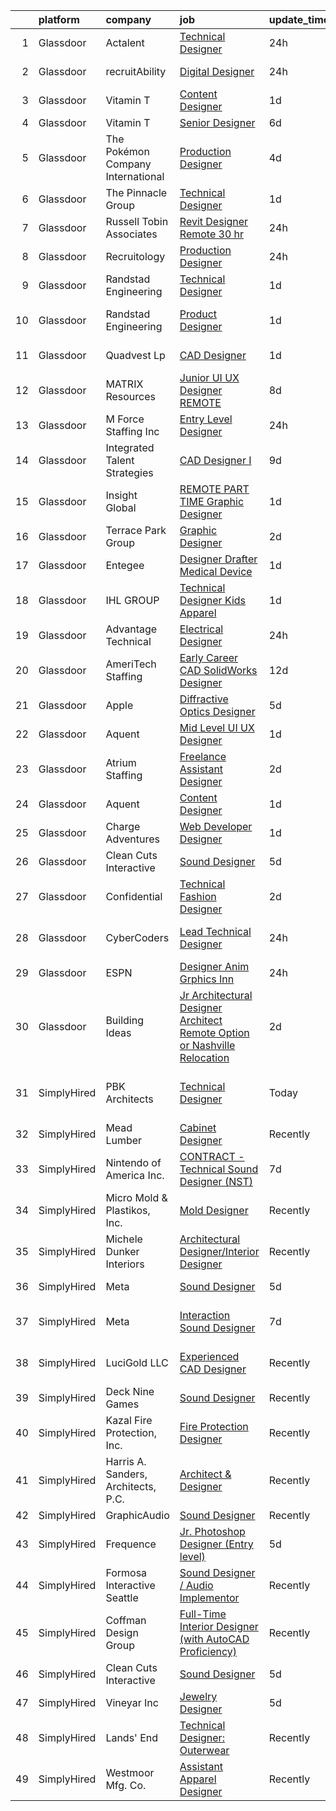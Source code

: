 

|    | platform    | company                             | job                                                                                                                                                                                                                                                                                                                                                                                                                                                                                                                                                                                                                                                                                                                                                                                                                                                                                                                                                                                                                                                                                                                                                                                                                                                                                                                                                                                                   | update_time   | location                     |
|---:|:------------|:------------------------------------|:------------------------------------------------------------------------------------------------------------------------------------------------------------------------------------------------------------------------------------------------------------------------------------------------------------------------------------------------------------------------------------------------------------------------------------------------------------------------------------------------------------------------------------------------------------------------------------------------------------------------------------------------------------------------------------------------------------------------------------------------------------------------------------------------------------------------------------------------------------------------------------------------------------------------------------------------------------------------------------------------------------------------------------------------------------------------------------------------------------------------------------------------------------------------------------------------------------------------------------------------------------------------------------------------------------------------------------------------------------------------------------------------------|:--------------|:-----------------------------|
|  1 | Glassdoor   | Actalent                            | [Technical Designer](https://www.glassdoor.com/partner/jobListing.htm?pos=119&ao=1110586&s=58&guid=00000182afbc5c018b65fecec217406c&src=GD_JOB_AD&t=SR&vt=w&ea=1&cs=1_e0cf556a&cb=1660805733788&jobListingId=1008076596395&cpc=B101C867B3EF2D75&jrtk=3-0-1ganron1ak6fa801-1ganron1sjm5f800-19ef3b7108ed1247--6NYlbfkN0ChYVx_I3yfZ_JDY3EFoivtqvi_stwnZ_kRt8Dowt_l_d1ydueao4NE-oUleRJ4yhg7srftDpIvcKGSIs0kr7auklTXe_9sm9sPxAOCwFWKsbWmpguuqhciYUWC6vWQMkrAB-K0RYiOMKNIe25x-z1CxW92fs88InD7fRdB0GMZBWfAAtyCac-3idDRbMH_l25XBx-D534Xhf2u5KRwKXFXD6QJxmz599VWT8zyOt595EGCcx54CNIHp9EX2ED75PGc4EGsyAkPxUgpAOgAFAW3EmbFTegHZUgEKKSdqRO0jM5BzUN2we4Q_H6voF8O2u94LATRDDhgg7oVfK-GSqf-lbkDABd0RiIfI24PtoM_Net69F0gIsjQdRcZ7P4Os3f0UOUHewc_vOoJBUnVSlvbSM1epjmu_zS9MM-H9euhEJqyE1WzBpoIye19YwO7YAlR_xuvPI6cIl-XqiG-Jeva_vPJ45SBV77Yq_I9uIPXsPZcErp6IbwcbQ_ppYRpFL4bmZdkIPwcs3PwsodKbo9cPQEB0vbVrbXpndOvd2i43945RvpP6V2wGo8tlMB9-OejoXPTf4uTZ2UJX5nykpbezl282alz7S8hH8RuipfAw-hFHhVYBorWlGyCcTtrk0l3M8P4XnxAqIf3ZnKtrmwtSWhPq60-ATHFnpYlQwoSjZQP-s5QRNB6Y94BFi2ra06md5BC0qj1KIxZMa8N2V_vqqQ6TwO0x7Fn4sRDoqrslJHSgabqIT6tm8dRpAGw_ftZufzc9ar7N5HjRObhzjuUE23E-GzcBALe5rs4ILxv_3s9V1MNzvXmGRCv_8SobZp4XfbUcJrM7WjUS-fp44a0hm0OXMe5fb5xDQX9k1M6GsDHR-moTSNwqBqsv7hajrxZFrZpZ5zMxTFS47YH-XDQPjUvKepF7VKCXZViW7M8gHxE2VNplcycuvhT5ubSc7av8QmuXA_1V3yHgn-UTpW6a94sTrtU7LN1dhdgxqw8mQ%3D%3D)                             | 24h           | Chicago, IL                  |
|  2 | Glassdoor   | recruitAbility                      | [Digital Designer](https://www.glassdoor.com/partner/jobListing.htm?pos=113&ao=1110586&s=58&guid=00000182afbc5c018b65fecec217406c&src=GD_JOB_AD&t=SR&vt=w&ea=1&cs=1_07e5224c&cb=1660805733787&jobListingId=1008076562192&cpc=65CC663E25211861&jrtk=3-0-1ganron1ak6fa801-1ganron1sjm5f800-84f7aba4a536d701--6NYlbfkN0CGG9KWCDlpnNsyBDyIiP_Q0811kl3MMa1wmNp0I1WtkTaTZU1gJWaiKEGe9oYuZ3B6YAoH_Bgr2TD3KjgDmiHUOhKiKP4NWpcFQBTraWpSjZqfkSRyLtUPyu-Aqai5mIQd7y0kWZVt_6ww7vSofiA2oQj8SlSMptj0ggTaq51RLEh50rfiPSDOFe5oJ5_cUNwr7GIGDCTvhhkkTb04vTYZjfgjMRBXv8uECfscr9zf1aYiJMhhDOP9qLU-fYkyGnKcxjByUuHki7B020FWHLKJXX-ENwNEM-lcW20NY4jz6Qkg2WLKY84aM2wgr0rnPKTmQP09I1Mgo6JIcy4G_v_FyBiH6wJpOo_m-bk_bU6hz0v9fyqlkuGsDUyI0lceUyX7IAgcM98Bu1wfDwPcoSZZeo1VOxa8a2uM4M6kIhhoLqJ3Rv0vM9Rfj4ImhwQ1oov5cFjJyH5k5N5bB72SXZpJuXskiYzcN8a98hUEyLBNW8jp3oStevOArAD0F_BzrTHMg12QYtEj5s_5_fMph5Cv)                                                                                                                                                                                                                                                                                                                                                                                                                                                                                                                           | 24h           | Leander, TX                  |
|  3 | Glassdoor   | Vitamin T                           | [Content Designer](https://www.glassdoor.com/partner/jobListing.htm?pos=124&ao=1110586&s=58&guid=00000182afbc5c018b65fecec217406c&src=GD_JOB_AD&t=SR&vt=w&cs=1_4512aa81&cb=1660805733788&jobListingId=1008073868728&cpc=FB7E4A1762AE5BEC&jrtk=3-0-1ganron1ak6fa801-1ganron1sjm5f800-48e8b0b1bfc69a88--6NYlbfkN0DMrcEu7yrtATojKJA7cEzGQ3FdRGWLh0CZQInL4ECGI6k5tN82kdM0cJmh4vC7GgipJSCs2_6yOY5FBw4jyQ46cObrN_oyGhei67xbxhftE_8O8ViFA7SawsGeNhDrkl3NVQ6ZMFbRzvCMzuaLSNrUcPML9rhyfCqLStvrVRrx7N-LxKthuWrzYm9nOnX-cIwH8OxdnTXnNdf6HksFOwOfwYagaFYQCKF7KIEwl1-EMRg2by8NtIjSqm_MefI-U0XwiAd927KobtOmSFxSKjrYFvEzT6mhheQBLD6mdSa8ZXeW2AghbmtjsrdGgKH9qqP61BSOhHB3jGJZjQa8c6yzlvVRFhTTRhXG8oEXs_RSGt9bg6CgpqqAz0tZu4BH1UbHdIX6VEpy0tAwE_P4iuJr3sWgzkj46d-ZAQyb01ea9Ri2GCpz2zXpd02vs-phhnN_Is67a-xGmCi-b9LtcLEFbHKy7n0Nv8_EbRdNF32brQ%3D%3D)                                                                                                                                                                                                                                                                                                                                                                                                                                                                                                                                                                    | 1d            | New York, NY                 |
|  4 | Glassdoor   | Vitamin T                           | [Senior Designer](https://www.glassdoor.com/partner/jobListing.htm?pos=123&ao=1110586&s=58&guid=00000182afbc5c018b65fecec217406c&src=GD_JOB_AD&t=SR&vt=w&cs=1_448e95f4&cb=1660805733788&jobListingId=1008067123718&cpc=334ABAF5D42DC775&jrtk=3-0-1ganron1ak6fa801-1ganron1sjm5f800-9d7b375c33bd444f--6NYlbfkN0DMrcEu7yrtATojKJA7cEzGQ3FdRGWLh0CZQInL4ECGI6k5tN82kdM0OKoro5eXmjqyzEVUZnlHG__nFtz3YiPLrnyZxkrIlPFqLypC8XR8X0_Kt5dKOsXsP2Kd1PkX7CQArVbTLk9OtA4SgpJ_LxwWsVT00Ww5oana9jQhIKrwNNx7pVkvsmP0HYBIjpVXFCOrTXRfLjSC77MA88HhpWSQBC9QRfrzJx8KCLdfX1_1EvenumwuebLk-57oCvf2EJ1-UNWR9oRGzWYKTkMxmX1ErIxMuACnjW4sKtUjp50nerrc-UhSFUT9SfCRaIPL4hybB5yWpSvTEa8fI0qmtvgHEl3YuFWgrSmOKm-pCLbTldYfVe6qvz_L3VjEEdTbvAiOjU8t4FmwZOoBKYsGEUe5mtXDiidx2VV7Vq-tfkADtgPu7L79GdmBe3GD-P9GLJE6YzW1TZa0QFr27sU8YO0xHhtz-E0ccZY%3D)                                                                                                                                                                                                                                                                                                                                                                                                                                                                                                                                                                                   | 6d            | Remote                       |
|  5 | Glassdoor   | The Pokémon Company International   | [Production Designer](https://www.glassdoor.com/partner/jobListing.htm?pos=110&ao=1110586&s=58&guid=00000182afbc5c018b65fecec217406c&src=GD_JOB_AD&t=SR&vt=w&cs=1_465596ab&cb=1660805733786&jobListingId=1008069960134&cpc=217C45A42544DB93&jrtk=3-0-1ganron1ak6fa801-1ganron1sjm5f800-e5e687c9b2ad3558--6NYlbfkN0CsgUO0V2fSZxJANSxJiftVXeq1wpG4BxYFHzXoW0hPJnnKXvOitF3aOGGKDfgwzkQXfuzfYXf1HzZcb7z9mKbsvYnEbfDZHwgGJcc1YbVrdzQGFgE31k_A2_4dDi0_w_MrMdUcTCi9PGa69Oj9Ff3faJDdlEsYznhuSZVbQdzdCwa8IrqKuyRFWVjXh0dd32aAjbjbBiT8b7g2mUkho1eRfpVogKqSTHQ95eCGsb7gL7Dv8mLK8HJoNCVM_HorLfc3qJjEi8lki59OwiADqiJyBmq7NqlNrJwQK9ufMTlcmgQn3PnGmuVqoYLVfOlnjGREQ6jYoVaScYXbZ2cAiHluSPBaf60zUS1k6MBWI2tzm5pjcUo0MaHjggBhtHB4Nn_vz3nbHNiBNRqSM-jf8gItfeOcs8GQC2_LSKhvNGLXn3YDvu6vyVF1pAPGtO1xF7RjAO7xCMQiFpdZLLUi9dDdXh9WDGnPiampEeWUs6_IJgdgWhJHcaimW6fVtOeUA2ZtdWV5XqwF3c4ruPo6kh9RLz_lGqbI29Xu0tdWQID608Ym_TRApnf6S4ZWIdiD4dpft6OkQ7Vq05fQAlCiAmjdImBu3jcY58sLUPhACuukF8ZEkBDHu5nkktUJZ-wflFu3zp-7cEQ6AKMHEOvmwy0zU-EufhKciBB8k2kNnIaOKWEG7R3lui0nWglh7QIfrsiIpg8KJdZTWxkpARqzugZrVdyb0pVj1cqw_aj1LUWvsrWKC1TZdoXLnlUxzuK_VtqEv2ydkd8yVBHwDaBF1dWzFhbKJXCC-QggGFOCy7LiGeCDOiKxY51IAfXQbYwLklLs58cbO13WBpqH5hfV-V_BCbLyIPtd6qk74VlXok-vsGfAEBSvVRhNr53PYfEIH8CKnwAfuS8WbyYAQ4X1YxYYr3vvwk-L-jgt142oQrfgUw%3D%3D)                                                                                                 | 4d            | Seattle, WA                  |
|  6 | Glassdoor   | The Pinnacle Group                  | [Technical Designer](https://www.glassdoor.com/partner/jobListing.htm?pos=108&ao=1110586&s=58&guid=00000182afbc5c018b65fecec217406c&src=GD_JOB_AD&t=SR&vt=w&ea=1&cs=1_b9f52c4b&cb=1660805733786&jobListingId=1008073741702&cpc=1D891ED3EFC3904E&jrtk=3-0-1ganron1ak6fa801-1ganron1sjm5f800-0d06db3e30da4f4a--6NYlbfkN0CmRKGc1eTpCWOoaL9niDHVuXYCWwDuItVoRwcCyuI95h8PDWltnHOVEE1WaFO4zhYv2CIrIh7-Q7OGP_8myUz8OWWb6vg6EcelsZOWGmNmYFsf57uFxkjh1JI05vpPa9CAM1G29120sR6twvEL62zeI-x5cjTX5vrsqFux7ewY5bw_o52IFkqIRJgObeHY_rKQVPMgbkgwn-Zl8_T9s_qV2z5yUphUKOAhhpi90pVej8yPkj8yEtKnnDMxgkY0f8W-1rFcRjOT1vuv2rLOcKFZunZYbsYrPPTpWjAYypYGXu8Jul4eOmenKHetegGvrpZZXzLPu0aquSP2mBk5xs9Lb5XcOvDB9Q3pdsKOQmRtFwHEE8rTFwIaxo5jBnqWSKgag78_kuZNAEC6ovDMH9kcHAgOFX5L8ANf4TjXQw433reABMhf6Z8obfbswAvvN7fUBrn09rQInBqfIrkKpfvh6hGD6HUG8KfcMdeAMmRacvydNAjgsLFjv_6XQQa28uVBrSnkgPjXXQ%3D%3D)                                                                                                                                                                                                                                                                                                                                                                                                                                                                                                                             | 1d            | Beaver Dam, WI               |
|  7 | Glassdoor   | Russell Tobin   Associates          | [Revit Designer  Remote  30  hr](https://www.glassdoor.com/partner/jobListing.htm?pos=117&ao=1110586&s=58&guid=00000182afbc5c018b65fecec217406c&src=GD_JOB_AD&t=SR&vt=w&ea=1&cs=1_2694fc86&cb=1660805733787&jobListingId=1008076300445&cpc=7F6F94E2229B3AB5&jrtk=3-0-1ganron1ak6fa801-1ganron1sjm5f800-b9de28bdc94de886--6NYlbfkN0D0oHalkslmxkV5PzCO_JK5R5_13HKlF4r1KLnzIOTGO6Gi7BN3LjFbbHBi3Xkt8jY7Pka9v2MV9rY3cZ3TEnTDEjNijaUmzWz5L9GIPhvx9E3MgFJutu-egmolCc6f_PIFMylKRj2m7d_d62iiH3FLuMCqJZGPWVOEAueVHz8o095x3HhaRBBADtdWMjDSZzgyJjtQ2t1nJSh8xRs48BAMRWLnxezVLxtarUTk9MA7iqonOGTLg7b9MqbtXdqq5hrUwVO00D_kZXRwJdCBVzCDCELK4JRH7Uacf9l0XYAabIchecU9phys6koI2k2J8pXjlxL8QlhvE7s4PKCdf3k5zLlzBvnlyc88nmrjjbz6wiTtaVavwiZrn0DQHcALCL7LyY_sTU6Zj67WG__rlskfz5Q9-VUqD0Nx5iVK-EsgM-1svh8bacpSJSDrqfF6ncUUXenYIM93WLRXsWHiKpCLnnlz0zQxahtwaRMmIhAF9trRzttWgGdVZdn4k-RAvlBcSit3VjgnU3hybZRauVJQ2Tw3x_rueUA_omXBvWQshGu4BmMdxSYi)                                                                                                                                                                                                                                                                                                                                                                                                                                                                             | 24h           | Remote                       |
|  8 | Glassdoor   | Recruitology                        | [Production Designer](https://www.glassdoor.com/partner/jobListing.htm?pos=130&ao=1110586&s=58&guid=00000182afbc5c018b65fecec217406c&src=GD_JOB_AD&t=SR&vt=w&cs=1_b2ce01a8&cb=1660805733788&jobListingId=1008077065014&cpc=155EB9D5185558AF&jrtk=3-0-1ganron1ak6fa801-1ganron1sjm5f800-0c6abc420bd42c12--6NYlbfkN0CoZx6RZ76Kz2BC5LaLJVXH_1oYGbR7vq7wgU_JS4Ka_yE7NXZX-VTjXqlM7f-iv2uJImHgqdMFh7AkovsfSFsodnGlqXmKSGGY-rCaFbhohREQhEKFmChUowkrqdbKHavqwMkAYtYCI17sgmAbdtkJBkj5L21JfFaO9A5j3NsE-GDPPntPiz3Ke8vHpoHMtGEDCGn39uQoPEZ_j8Neog5kubjS0qWTLX008hwT2y0dHZdJSsx5tUdo7HGHt9V6tActwu9v6njFjPSLRBwSdCK9MceH3v_OWbYL9GhQMbTvjblUhWTdQwFcwaSrWGQwNmEwF3GAlRWIREn73LBHDcthxjFm4GNPJnIRZtjkf2lXzDxtv_dyOTcSlnW528SmC5kA7vxtZ4BVd5ksMLLEsYWwy_GlYTrJWTCIvw4tHG-W4UzjMSgVf1wPSTo5Piug07x6JgteZn6XKNQvHP0dVrev4Bhwtjg1C4L_JcBaqTr7F5XpZM_ubkzHl8Vfzu-Gh3ePKRZA5V0PVJFmMeSAQwfiU3GCNF3dXF58aDgtquMr78DHPCGIXuTc946-i2ff_9PPH3bcy03Xt1YZsZHGpG7_up-Me4Ngbou1mmD6qCXkc9SY3Fe2KqRPaNpnFASHj6V1kYGW3UUzE8c5k0RkZTEIGutdcBisL9c%3D)                                                                                                                                                                                                                                                                                                                                                                               | 24h           | San Jose, CA                 |
|  9 | Glassdoor   | Randstad Engineering                | [Technical Designer](https://www.glassdoor.com/partner/jobListing.htm?pos=120&ao=1110586&s=58&guid=00000182afbc5c018b65fecec217406c&src=GD_JOB_AD&t=SR&vt=w&ea=1&cs=1_1ccf8412&cb=1660805733788&jobListingId=1008073874413&cpc=A65DF3A704A48F9B&jrtk=3-0-1ganron1ak6fa801-1ganron1sjm5f800-16264e636995826f--6NYlbfkN0BDx217eft1lC7uqItkaModCFPNh_e0lnHdKkvEJecXwu4gIqA7CFTnvSYR8MShG5aaGI42v0IZnPWRwa99ZB2ZBB1AUWOcW7vsTNSKLRVR6og9STHoJBo2mWfUyUVxaLaWZhNal73W5sht2BNu68Amvm6adI15D6D_DUMJgDWswNbLozdjz2b0EtT6Vx95Phteh2TOHIEfVkNPNl9b8l0TedVMnGeZog7U9AXnHR1U9hxtW2v_BcF2sNFU9iekVifFZLyxGpDK-nbhEcmD_2zZR4uM7Hky2Fj53kzNv-sOUKUrwF8v8kKzPKGW3_s3dPDfEs4hsSodt-QE2FLVD8mqBECl_jN9rt5vuSagZj_Zms2KbCGp3en0ZXgVyDn_F-Vhd4BiUajChxKDG-ZAbSkndPBLdMR2a-wdFGW1E7sk06ccPy24Lm_TDuaKxnUHDr1-K3pL0yAFRJkLLHcbJv5sDzbYRsHnzDrFo9tWM6rC0IuCrHULnTVYw82xMoEZNS_xE_MdGDpcrpowTwxzRmFAGR1KWgs0Dyaxn0i4EASmUKOWl9rkNrwnwsuLlXeA7O6yi6xrkSF8Sxx7lzIFFJBccMQt8Awgv-yomjl-18MNGrD2k7-DuHnh5Bpgc8SXTNQ%3D)                                                                                                                                                                                                                                                                                                                                                                                                           | 1d            | Everett, WA                  |
| 10 | Glassdoor   | Randstad Engineering                | [Product Designer](https://www.glassdoor.com/partner/jobListing.htm?pos=115&ao=1110586&s=58&guid=00000182afbc5c018b65fecec217406c&src=GD_JOB_AD&t=SR&vt=w&ea=1&cs=1_677f2430&cb=1660805733787&jobListingId=1008074289319&cpc=59DEFF8D475298C3&jrtk=3-0-1ganron1ak6fa801-1ganron1sjm5f800-22be5a51121f6900--6NYlbfkN0BDx217eft1lC7uqItkaModCFPNh_e0lnHdKkvEJecXwu4gIqA7CFTnXnpT3oVx671GaiVikRn5WnQOXdw5MD-9hnwO5hY26Of0CRaB2er_367rQIuDJDjRXDNmgYQ0MjAzws0LuPlqa7SjT0oGEGC8MlsjUogaYr-uf9rMpjB-M1MFDXWZyn31n0fwN4eKIkhK7A8c4cDcCDCi3VItu_4WJaDY-pnnxmYVDFFQNtkRl8_TdlJa7_yclB0wXVdM4VDK0MPaAMXSyNvpm6-wLWRHrBLtPm_BBYdhoIdmc8gA7Yf0XaOUM7Y8TesqWV2-RjsK8qkLRDKJXqHboFPNl42wgiIEpBgG-ocWzj2RsiorcIedNUvOFlG-_8h6JaiO3-1ZP4cWTGWYG0hvVKYsjttgnD4w8KofwwoGuWuxRA9rXUJj2ind0JemQgtgoRqscnloc_Gzp_vGoSjauXjb-qb414H_bwht-Z5CU74QudC1ShfEqaeGtRsrCvodN5c8chGzysoeB4eH6PeazSX3WLPSloWID_C_UcdBHV9N_Q1IJYGJ3HXbYkxr955HkPJqjukNMhFcB3TbWN9HJqycw2H8ZBlssJX7SpYFeNsZ2L9eJ0916YRX3gQz_vlgPukOTBx6mMp0kBSI-Q%3D%3D)                                                                                                                                                                                                                                                                                                                                                                                               | 1d            | West Henrietta, NY           |
| 11 | Glassdoor   | Quadvest Lp                         | [CAD Designer](https://www.glassdoor.com/partner/jobListing.htm?pos=109&ao=1110586&s=58&guid=00000182afbc5c018b65fecec217406c&src=GD_JOB_AD&t=SR&vt=w&ea=1&cs=1_ae020c3c&cb=1660805733786&jobListingId=1008073887305&cpc=FA84DF7EA1EC2398&jrtk=3-0-1ganron1ak6fa801-1ganron1sjm5f800-8f2ab661198d3f0a--6NYlbfkN0ALgiPoNrxd7uQR5Vs7xT0RpoEmX1ZMxOm59L23f3IckhVPxCDb04Ar0ZVdC3rqWfxWpC0Py2u17cGbvdoTNcI4bG_E_PqE46YBg-myDrZNJTM5kYSJxkuT47pNefFRB5VByHhYiC9n9kYzseIF1EYaZyNABJ26oaCwngzFQe4kFoNiGZ986yf-8Rzgw4XcsoGnCe7g2rQle86Vc3TzUiMx0wACcMV_U1bXe6Eb21vOfi2O89jlaZhy6HlaJd8Ckk1OOiWzOUkDl5VvdHuGGeSpF56X8NyZqY-0XDcKGm3H66K830GlOQSqiB9_lKvSpzRKMgCLjMgTjDFxZK0_flLIiKsAnOAF8UCYOIhZlYYR8A9I7Vfo1M1O4QAB7sOnePiZMfJzyYkuS-ZlWPTFYSX62C4AoMm9wLqHbpFsJCUkJlyT3Kkg_5k2jrsZO2O_uj_JTmZZSZmyvGwlUTPcYu-sFKFAC6tfjnO61QrQ-rH0ahDcTAdiAyl4E3JxQyeCVa2tgsYmKyAgUPXKa_Aw4A4jxfNGpsju-6KwDCeQWP9wNZcFnic8ElRFziB_DFBDcIG61R_iRWIgIqTD1_oUZPTRjIpUIJonDyJccsIEVwcAZWQY9_3f1XjlORoZKpVDCv3vignIl8ir1-cfiVFbBR2t)                                                                                                                                                                                                                                                                                                                                                                                               | 1d            | Magnolia, TX                 |
| 12 | Glassdoor   | MATRIX Resources                    | [Junior UI   UX Designer   REMOTE](https://www.glassdoor.com/partner/jobListing.htm?pos=116&ao=1110586&s=58&guid=00000182afbc5c018b65fecec217406c&src=GD_JOB_AD&t=SR&vt=w&ea=1&cs=1_03a21fbd&cb=1660805733787&jobListingId=1008063613141&cpc=F4EED0218A761C36&jrtk=3-0-1ganron1ak6fa801-1ganron1sjm5f800-93ed54646864d401--6NYlbfkN0De5ppvndiyxA0pMSLQzOe_j9Mra0KF_8EhxTxOKXtZIfhM20E97mGJ28x3XA14Fw347YOZu9H1TW3cLCgiKdU9XDBC-yui81Ij8BUAH8nl8ee4EJiqTqxlFfbk3D2KluRYfYu0o-hUQvrSDoDGqUIsSNBqgrVpxZuBg9O-U62m1upbkFW5GvtmElS5aoP3AQD3ZsXcCUvjpMTKN7xp1CX4M6CzHrheOg7auhwbfE4_QJ0htkCtZS0PcoemzDwhCGymafbUT4rS5-Ok5eyCX3gIkNSry4CdUdO7uhva_KBcBJ1-MEHBmGV3-JBflMeRFi0k7gco9ze4DmoYylm7DvEY5D9ieq04ZMy-zYBn6T8msYLXpVwBHQSxJJJ7SxYEkQ-SIkmpTkn25yRn52kBmzIt2xV8u4GF0js9In3jaEUljICgTXetlDqEM5vDZlJeu3GYCfb57gwF48R5pK95VEP0T1emBCH_hKHHTprDB3fCfbiwpeuhar82iGnwsQMp_yzJwTPXsTjy7ZkA5Z1y6NVk5GwRNkQJX-HFYmFZE6pbmw%3D%3D)                                                                                                                                                                                                                                                                                                                                                                                                                                                                               | 8d            | Naperville, IL               |
| 13 | Glassdoor   | M Force Staffing Inc                | [Entry Level Designer](https://www.glassdoor.com/partner/jobListing.htm?pos=102&ao=1110586&s=58&guid=00000182afbc5c018b65fecec217406c&src=GD_JOB_AD&t=SR&vt=w&ea=1&cs=1_e91d1cd8&cb=1660805733785&jobListingId=1008076157037&cpc=D975E6D323D47586&jrtk=3-0-1ganron1ak6fa801-1ganron1sjm5f800-dc3e0fb6d9f2f109--6NYlbfkN0C7SF1dB_nyhMUSZa67s8VmFDyDvsi7gJ5yFxB7eILUaQLVx4GfYVnDj14emxuEACQrcc9jf1Iyt_EGwfaIAl-XExyNw_I0cazPUB9sPOvODYaFmRX2QWehNVWJGS_1FXIFHyASQP5WdClr4oVW_ukz6swA4KZ8QYdWSKieeXjNyxZsDltP7b9p7UXFaYzbFg62ZrDMvHhd8OvwnMqANuN-E_qbYffD1ysH7PzdCY2eSbk3aYCA9ZeaB8rWszTo-CeC6PcV3DPRScVAAxiLo1sNvbgAD0AOvDG6RafvGGHN_Rv2GTDKdrh4PVyEi0plJZ8PI_9AU1fPFxUn5sehw9Yh1MML8F89YdNA4aQwNq9OD4W4fHv7iFjml0tN2xjS5tTZHSWLMHMKUrtVcDRaNdOOM-adHrRPMJtGT1N-Gzh5rc3cHnj6iPytEggGVQRs5MUKRE1_RKEckFrQcvPezYWM377tIX5h0WdCPFEwxKG6XEkXPOi74rWUhAPDgtK27Ss0KMxx_uQOLA%3D%3D)                                                                                                                                                                                                                                                                                                                                                                                                                                                                                                                           | 24h           | Farmville, VA                |
| 14 | Glassdoor   | Integrated Talent Strategies        | [CAD Designer I](https://www.glassdoor.com/partner/jobListing.htm?pos=128&ao=1110586&s=58&guid=00000182afbc5c018b65fecec217406c&src=GD_JOB_AD&t=SR&vt=w&ea=1&cs=1_52429e43&cb=1660805733788&jobListingId=1008060777395&cpc=8795CF9063CD573D&jrtk=3-0-1ganron1ak6fa801-1ganron1sjm5f800-2d093fdd907d00a8--6NYlbfkN0CeP43CJx2pVHeosa_JUoFsjzV_rDFq1Ba5HY9uV5BkoXR2DFubHe8Rz4o9at6M8pqtumDdjIDVAIODqqbp_BPKahr2PlwAnZ8wGLPYywSnTem0QfXSVrSsNmNeoVsGE4dR8TZ8o1ezrd67GHy5tuVtqKVUyVVvbDQ74TRxbfOCKJ7vLLTXnaAZm_J1EApDhWT8eo1Bg-XU0oUeoQ6IIgO7FrQv5WGo18YuAWDk72m049j0QSsyZwinmyqHA5bxi7PlNsfkfxHO81W0Y167k7ZtDKfoxQqwi_GJKqmFcwwGYSZW5p-TYpowRQ7vurh-YVmFvcHQVH8Nk_FR-oV9BaXWiGbBgWbXDwXQCxh-jbESNrPUk4VZBGV5DYX0eSURwv202Crc3TydpLbfSZQyYvM-ff4Hu0f3U3Q-_NqTuZsCtAp5Ml0c2frt6IFNSYLVTT4OEUV2d1kqda8VfeCAP1n7S4lI7HilklzGfK5ecKiu6UpUGUQoTSkMhiout6sAvgg%3D)                                                                                                                                                                                                                                                                                                                                                                                                                                                                                                                                               | 9d            | Corpus Christi, TX           |
| 15 | Glassdoor   | Insight Global                      | [REMOTE PART TIME Graphic Designer](https://www.glassdoor.com/partner/jobListing.htm?pos=127&ao=1110586&s=58&guid=00000182afbc5c018b65fecec217406c&src=GD_JOB_AD&t=SR&vt=w&cs=1_3a3570b6&cb=1660805733788&jobListingId=1008074235791&cpc=654405A9B1E0A9F5&jrtk=3-0-1ganron1ak6fa801-1ganron1sjm5f800-d140e4c564f08149--6NYlbfkN0BKkHZu3wF05EeDimN_p6sYpKCMArvwa95YdH7UpkaBCqc7l59Erwqcyfr5yR1DunjecUvUKLNKr5PMcuslooUprGq_U0y3azTUgQs1D4Hp1ouuiULg1D85GIqM_LjcifYCV4iqj0fE9spbkuUp-296ULL5yf8m5bJdtIjpNbpyosGuTmbcGdlMKwuIUWXi2YBPhtCeP16WceEHu4LbxSAW2wScAU28u2WuivKF5rBkEZikUk2YW0UbInzEs_bpUsQluN9AaSDwRgu01WBaVp95SgoPKY9oMuMDpap51kC1IdcC-kyT6Gw-qZjKjSD439JFEvNWoh0Gw1Ivck4Bm_fEHGPqm7dGzxpsoSNQ4Q_82R-YnB3-jki_6tdD0eaVjewDTtiv9liJaP2D-3VAlwjVy1d_1uWBJfg1Fo6usjfBxc7_7TBs5LxWCdK5SM6ZCIYHaaMEraN-zJLf1vp82bbpUMUwdnNOixoR6wyHlGplLQ%3D%3D)                                                                                                                                                                                                                                                                                                                                                                                                                                                                                                                                                   | 1d            | Evanston, IL                 |
| 16 | Glassdoor   | Terrace Park Group                  | [Graphic Designer](https://www.glassdoor.com/partner/jobListing.htm?pos=104&ao=1110586&s=58&guid=00000182afbc5c018b65fecec217406c&src=GD_JOB_AD&t=SR&vt=w&ea=1&cs=1_b8a906f5&cb=1660805733785&jobListingId=1008071771163&cpc=4B86475FAF393599&jrtk=3-0-1ganron1ak6fa801-1ganron1sjm5f800-1d00a75cd6ac082a--6NYlbfkN0Bo_CM2a8GgFIiw_-9fb5ug3xmG_MFCzpxBl7ntROtVZTUTxHtYlRzz3lw_bP8ctj5GdDi05X6UjoVBm9mDJGIGWdcVjIqK8pDDmJmd-nspBUEUl_wy8LI9qwPmmidA7fEAc2HS7zcIM2VU1Lo_Z70hDIeXVdpCHNHoxpNIJTTu-2WsIY3EVyCX3PRbQ8PWsN_ITObDirMixqah4CkGQ62ZgFNQmuD1JWdH7t-dSNlnbkTOdY6gM9Q1D71GCIaTPrws6h2hNizwSc6VSp7H0ir9LY4v9UmstIv1WA11zU0if4MWVAfrK2SelIBH7MLoLEMHnlPfc2Ii3kutym5xVUpj2slcICpOQGJ7NYDZJEAmzaHGDH0PRyqYTzhCGNNLeIC4_hshLXijSphun0qq9e5GizqCjUC-Y7crBrVIAg0LDB585s5Bww4blry8x_pz-VjltFPlFAt4fE14tcu1afZOP7tJSBwePVHpIjFiT83MMEUXNfcWCVlw)                                                                                                                                                                                                                                                                                                                                                                                                                                                                                                                                                           | 2d            | Remote                       |
| 17 | Glassdoor   | Entegee                             | [Designer  Drafter  Medical Device](https://www.glassdoor.com/partner/jobListing.htm?pos=121&ao=1110586&s=58&guid=00000182afbc5c018b65fecec217406c&src=GD_JOB_AD&t=SR&vt=w&ea=1&cs=1_bd0c2dfb&cb=1660805733788&jobListingId=1008073800219&cpc=AC285F3A3ECA6BB0&jrtk=3-0-1ganron1ak6fa801-1ganron1sjm5f800-c107f55e9e52abb7--6NYlbfkN0D6OzZjpD_hbicRkMZwNNvvxSeL23iIfvaC4EytleQ8zDIpz0YQ5KbISa7_Zvw6kCywC4cF6SMoFE39siNWvQXNVyIUPO--03R2zqFfZC1ok2lc08hlgQOW5hPt6D3RqC6LSydqWXiQysV7ch3OxNY_N1ohJIzlynTF0-O0np3ogrumc4zUYVdXXbGtgLnRZGuV7ICL3zCa-eXvrHwfnyBw54cwTSvyTb6TZcQOeX2dtjBHEEuFOHgnfBJftr1l0IC7FOPP9LYoeTiXe_YU3qJ6tjiN_QN7BLfZtUDFp_RbmtG1NMtY7T1WjvBZAO_5ntNgnRyyBA4zXSiBC9x4HquGHRysWWh85mm5t-XhFXpeAcbtnOxTK8gZw4DKRJUxFfZj8VXP4fmhlOZ-fiiBy-HE5B_3Yvl5H4o7R10R0OPkhGbBviQ1OBX1GUa6j5X21ZhdmIDCzy8Lm-2s6d8JaRlFScPiDU95dhXM6bEXrZoZRvl5Wxo3-XFsTXnqVioMhWIEza6MVeZSSg%3D%3D)                                                                                                                                                                                                                                                                                                                                                                                                                                                                                                              | 1d            | Remote                       |
| 18 | Glassdoor   | IHL GROUP                           | [Technical Designer Kids Apparel](https://www.glassdoor.com/partner/jobListing.htm?pos=103&ao=1110586&s=58&guid=00000182afbc5c018b65fecec217406c&src=GD_JOB_AD&t=SR&vt=w&ea=1&cs=1_18b859ee&cb=1660805733785&jobListingId=1008073551798&cpc=01C0F35AFA5AA31B&jrtk=3-0-1ganron1ak6fa801-1ganron1sjm5f800-35ca708bec652e01--6NYlbfkN0BTy4Vq3kUv-8E8fBOrhZt-7WJQYqv7u2ur6JnxlE7nq0Vi-lP5L835nEhUPDuQN9Ii6fJC0HyBSgexD3C4k5VC83Vuw3E1XNFtYQtZz47yK2soeqwb0ZSclzG8hx8KfubYCdlzeUdJYe2abnxxwdrUthCH2fCe2dUPWrVqSb2bFtb0WhgEiKdUPxPx6gPnZIWor0X2DXSmTUTYP4QNuCq7BanenxfqVi6E28qEBRpQHKnLQKiIp6sPdgqdWsFW7EIaFIxAYhMsB-yOW5y_RKNu1aSA2XxTcrk82DyE0STMqgiZq51e4oQfZwDE04N41krgVVxNohVfLjLPHibFP4W1dgh_aypkt34DIKNyEDK39UtgB7xxIDWyWLOtfl8ts7D3RIykIZJEJIl3KMUKikBfUDckVt_bJ_HaMGo_9ppJREQS_EmSkuSxqWbK3eJfhsEwGeHYUJF8qOjiv-tod2SQ-27JqeSIt0qRkt8b7r0yJ9VZfHjZKNVN3YXpEyWBmNZvfsrwmhKhaQ%3D%3D)                                                                                                                                                                                                                                                                                                                                                                                                                                                                                                                | 1d            | New York, NY                 |
| 19 | Glassdoor   | Advantage Technical                 | [Electrical Designer](https://www.glassdoor.com/partner/jobListing.htm?pos=114&ao=1110586&s=58&guid=00000182afbc5c018b65fecec217406c&src=GD_JOB_AD&t=SR&vt=w&ea=1&cs=1_db7644ff&cb=1660805733787&jobListingId=1008077740631&cpc=A0032DE20586B9BD&jrtk=3-0-1ganron1ak6fa801-1ganron1sjm5f800-13e74394665052ff--6NYlbfkN0CQRQ3eiV4YWjrRS1ho7HVQ9JO8v6Fb3eU0yDOJbdOiEguntuRlpE4-_N6DYLNj-GozDsgzV1sHl78SvM9woWWP8_K1qO2euT4rMovRQgVCGA8Ev46M-JIkyJQ20LHJrz1lfg6GlDEfbJaW64Y6ToVnTswjymDcsgBf53R7ayUVyS3BdrJmzY1x8mZSnKJwqLIua3xGwQ4DjKLT2T008u-c0Dtn5VxDN5Tl3lIz0sVSr1x7hzn7XZFilQ7qcvYTreJN_U4xbnt9tQ20USOj81RjykRB7oe0k-4zuj-HSOG1KDuQfqbChXMjJiKXoCxMhLXOSVfi1TyxlFhrjKqakU387jOoVTymOnU99DoesGqf_OuTQ5uztlK5O8dr1FB7mP0AiXF780GwLZougOLoUA_gy_jU8FD7papOEWY_O5E9Ike7ZCcjfDtY_kYE4udKg1Rx3Nk1NriD0C8EdVhFkEjcWTewekJh-e8ppExI0zsXw7fnUKtcJM0yCDvptwKYi7i1mtu0NvP3fQHNex0AeAWAAaPWUwez7P5wB4KEZr5SgYODMjdpvcWav9DrUfXGtTGeHeUl6PRUkw%3D%3D)                                                                                                                                                                                                                                                                                                                                                                                                                                                            | 24h           | Houston, TX                  |
| 20 | Glassdoor   | AmeriTech Staffing                  | [Early Career CAD SolidWorks Designer](https://www.glassdoor.com/partner/jobListing.htm?pos=129&ao=1110586&s=58&guid=00000182afbc5c018b65fecec217406c&src=GD_JOB_AD&t=SR&vt=w&ea=1&cs=1_70599dd7&cb=1660805733788&jobListingId=1008055516376&cpc=AC285F3A3ECA6BB0&jrtk=3-0-1ganron1ak6fa801-1ganron1sjm5f800-75b3147f73c456d5--6NYlbfkN0DXbyx5Z8eQLwn3hm5juI2sbhdv-Qa2hFNW0X4QBxjulxghvGUkOfDoEq4T0Feg_ga-MmuWLUAni8tUe5bvOAfu5I0NWLHAkL-XB8ED-l6PuXewuHGJzazlS4I57Fqhn2H-dFFYFppAnvvDH4kHoQBrtvFi4LeYbfc9evErPf8KYCYwPdwN4MDyDjnhXGVGVz2Rl_Re4h1am5cuOlA_73L1gWg93erMoW7xD065rYUxFW_ujpjd9pwEPoTkYNR8sMXmixSssQorxI9hybVwvqY8OjQKTjVqEdODCaTNPYNzdXp5RCi8mVjqzhH77FRBt_fiJZ8VhKGw8NtY5gG6pZMcpqjJV9VXQsBSFa2IMa7MWn1TCU3dBG6HXBB8Qqbeu4ZUoCUtmyBHvBFmrtbdL8c7SdNzzoFfMjOrCg2aIUS1t_silMB1YqTg2IVqBBDggeHoQWQsx84QbH7tW_6kYCGxpAKnC3Rz1F1gLlr0agKHoTLhH_fSrWTN7fZj4OXcQKEBcRvLDSZ9gkpLje16zEKr)                                                                                                                                                                                                                                                                                                                                                                                                                                                                                                       | 12d           | Houston, TX                  |
| 21 | Glassdoor   | Apple                               | [Diffractive Optics Designer](https://www.glassdoor.com/partner/jobListing.htm?pos=112&ao=1110586&s=58&guid=00000182afbc5c018b65fecec217406c&src=GD_JOB_AD&t=SR&vt=w&cs=1_b199228e&cb=1660805733786&jobListingId=1008068025909&cpc=47CFDC01B3F81FAC&jrtk=3-0-1ganron1ak6fa801-1ganron1sjm5f800-59888b7cdad0d9f2--6NYlbfkN0BvKrLyj5gPmtZO9T8euul8TCxuuKNOtzRJOomxnwSEodTz2Bc-sPZlPHrT5BCwu4Szv4lzjJONXlP8i34akC2Vo6wAd1wLRmQ5dyJnxWFBBLk8Ce6U6RO90fRAb7Lz9hrVlQtFLfij8zRlxbZYRRyL6D6z1NjtPXzLAqa3pXSfVrKuWxJ80BshfrZH5WXcr9ZHyZ3-TmZzTeQ-w4VPnQoxClE7selBV1NX74Nc62hlpcUlMMhI5xxxJIvMXJQwqBXTiuPQLCLXfw3CA-5dLDg3gRcTE28NX6SmBxs5xntjv4cHuPsXWvUBDeUM0reC87KOvlQT9A4CHT-MJWj9AEh1CBGfchHtcIUJ1s9PUeXgUCwofm4Oswj-wVH9j7bxQpVK6T4BUId7DFLQ0LJh5l_VZIUwTJMIqEAk3o1WnflPRwfstXAV7WTwW6QYGw_BZeYnC8BzkF9V_RColAgIy2yhzrT_LrRUjbp2QmQMQijTHhVO2rhcnxbsziCrqCL8vHyPY9oyIsLgKKRB0KVktehX4ssrpqoM1ETmReAWhyvXu1DD76A6zjKzlQ1DVTQkfgZb4Z0uzbIyuD4jpaPB0JSwS0pSt9fkA8zBs-nkJZiKUDyrSKoQeUSeOIxTEWQH18XfeHVEHLZICQIA3qJNL_mVGpQEZj68Atr5wPeDwR75Nn7o1f5pVBUWaUdVxcu_Qu3Hu8cfsCoo-5gvppI5wjYUUQW1JnAzPubkd_ARLFhpf92Kp3Xt-ZBQDAJRzft712NUnUKsmyxTmPQDJsx8mmKhYw954_Qe2wduxErmAUVLpARh4o4VNaNUpGCrvGNrrc6jGGMoyb_UllPGcFiVRgOCn0ffiM6uCpoTfNoD11bzB2uT32Hu4xyCwk5B7C62CQcDkkW9R-GNHQPZoBzAvGQ7LK7yPTxHIM3WU4I3RtgjBKGUDdsVs5-GxX76XXQNWzU1KVHDPRY0rzYsL4BAO732)                                                     | 5d            | Boulder, CO                  |
| 22 | Glassdoor   | Aquent                              | [Mid Level UI   UX Designer](https://www.glassdoor.com/partner/jobListing.htm?pos=125&ao=1110586&s=58&guid=00000182afbc5c018b65fecec217406c&src=GD_JOB_AD&t=SR&vt=w&cs=1_79ec0322&cb=1660805733788&jobListingId=1008073932058&cpc=334ABAF5D42DC775&jrtk=3-0-1ganron1ak6fa801-1ganron1sjm5f800-dab5df4474e7c143--6NYlbfkN0DMrcEu7yrtATojKJA7cEzGQ3FdRGWLh0CZQInL4ECGI9gD0Wolx9R2EDT7B77c2cQ3YhwS3uX0Dc0Z-X3QDKtUBk9io-nuo4mqIiBaoKCUkEJy_JAL7WwXovCFeGp0i10Dtf4drg_4fygyDnPMYz8o1-mutPBBlPVvsl-2p6a47YA3xXpFfWpsRh2lt_03gqfXqFQo0NhzcT01NliVvp5M4vz5iyHcHGkbPcOSDxpBaC-iiO4YyR4DY_sbi6rKhuxbWNK6HXSOpwCQ3MnAi596K-oKMERwvVooZyb-N_7EVUNf3D66-KbzKDuxFx7jBQr-XRHXNKTcEqb6Hv_Gj7c3mk3bbFMS-nvtglOabX8J_GkWbXUTVWnUeYOsDfXgd6hCY-yuuZ2T5s39A3luZ5KIlnhe0PYztIifJMHLZvYsa1uxTfbvtufj4CXnifAVaveFWG1YK8Mhx7azR-Jy0Q81)                                                                                                                                                                                                                                                                                                                                                                                                                                                                                                                                                                                      | 1d            | Remote                       |
| 23 | Glassdoor   | Atrium Staffing                     | [Freelance Assistant Designer](https://www.glassdoor.com/partner/jobListing.htm?pos=118&ao=1110586&s=58&guid=00000182afbc5c018b65fecec217406c&src=GD_JOB_AD&t=SR&vt=w&ea=1&cs=1_0ef7fd4b&cb=1660805733787&jobListingId=1008072509630&cpc=8795CF9063CD573D&jrtk=3-0-1ganron1ak6fa801-1ganron1sjm5f800-da6aeeb5f69ed758--6NYlbfkN0AJVhJRw9wUHBCF8R8adMoLXwMaKLwknIknnYTuOdK23DV61sywQ-0esZH64X1fzYemE-Ce_o6oeh0CrgVsUNC38LDeX16A4N65ypELw5JI4kRHfy6MAOqQvkl3sxYxaT21CfNHrsCBe0OnO1uZcR_dDQLDR_GpC_WkJjiT_nnB02a9Y4q-osyxf5wUJFPL2rawUG5k46evnDAFROS2-AEvnBneQGjjKJttcr6In9-5DhWo-kO4DBC_B0KNaDOBQBNnlUCAiBa8fhNrCxFzMzBREJoKNMMvuWK849ZdScUjqYVJJAu0aIgyFZy1m4D4NWYYqdeWbLoADtqr33zKZ_nHe3gq53z5IGUN-hPYfxni_79SuEVh-mDOM47_eQiH8sH9UxHt5Ofh89da1DbjXQkA7YBBYoy22WqB68XkoLKgzXxuRkNO5VRi10mMWCu2Q9tFBXux0S39qzrKOSQ-6O2ozib-t1tS1digxA5CklokqBu7yZUQU-wlM5hlXo_85jOLXyWI_PlNnaGJhnaPF5YFcgXCZh2PwYuYc49QbzUwFN93DLZZpUTVBgp82fJDxRWXkrZq7nuKziS2Y2F4hX31SUW2aIemxKDOqtoGHf8tj0jKFhrpSacaxd2oTMJHaggDJ-V-P7vuceE3nDsuSvMoQlsY7tjfaet8QM0unpZQ4m4nfTks2HYE0W84FyJ3TiigAxkRUfDfHdxmd-m21l_cLxeG3KoB7ddlbMVxEPIxOyyjgMdxSko6ppLSN-hdGinOV5EGSqFc_62w2XESzyKR5vmwFMmdGg02BZ45v-oIq-_POnhj71xTdIQ1JN14WITGahrAwULdEgvmxTagYDc96TUCRcZDZ9hv9EiGM6piqrXv0phgCk_nU5aqeugfLY0zeb4wsuAzZamCTdbDhr-rgiCKmzHcoDjbHBqZ2HdyoleZfuDuummZgrKWDvk8b62KVs7fZkgITqJsCy4ZQgPWH0TvmeSwLwJQgjwkjLw04LOc6ZHNZ4k5ks-jWCsx5SE%3D) | 2d            | New York, NY                 |
| 24 | Glassdoor   | Aquent                              | [Content Designer](https://www.glassdoor.com/partner/jobListing.htm?pos=126&ao=1110586&s=58&guid=00000182afbc5c018b65fecec217406c&src=GD_JOB_AD&t=SR&vt=w&cs=1_37375a98&cb=1660805733788&jobListingId=1008073932023&cpc=FB7E4A1762AE5BEC&jrtk=3-0-1ganron1ak6fa801-1ganron1sjm5f800-47ccdd0e65ccbf00--6NYlbfkN0DMrcEu7yrtATojKJA7cEzGQ3FdRGWLh0CZQInL4ECGI9gD0Wolx9R2v-Aex0-GK06MLKh4kH9HHhzeXqRQomY8SDbVUg9DfwvO4w7OVJ1a3kxWVADjtFwFUU3wX9wbJQgvMwE-6cFb51-BjEf55o36wAFyy6pmZCmKudApaBUSgPQwu_o-iqUnVsqMKEm2G0h1SVFiukGkQUQ0TRolE-hV51E3r0292O1fFz34ftgSHrQnMoiV7cNUpMg3MdnUPEB_Ov1k3ZSv5j9pP8Cz2WJuK9pACVFVjwdsQQX9i9V4v1dJht1haCTcgLN180y2w-DlALN_aWSJx2KF_rXSJ_2rQgyau5S6cSmim15ImHYlM5N23iAEkoEdAJFD89Bk7Iu8-bls4LYVb5HVZRHulVJipmfyFt5eCf6zw_79Adx-JDR-uhwRxkMZzMFU7TnGQFbKa8EOTQyufg%3D%3D)                                                                                                                                                                                                                                                                                                                                                                                                                                                                                                                                                                                                    | 1d            | New York, NY                 |
| 25 | Glassdoor   | Charge Adventures                   | [Web Developer Designer](https://www.glassdoor.com/partner/jobListing.htm?pos=107&ao=1110586&s=58&guid=00000182afbc5c018b65fecec217406c&src=GD_JOB_AD&t=SR&vt=w&ea=1&cs=1_e4692f88&cb=1660805733786&jobListingId=1008074427277&cpc=75B6770C194DCF89&jrtk=3-0-1ganron1ak6fa801-1ganron1sjm5f800-598799ad1dce566f--6NYlbfkN0DdLn5tXN_RiyJSiFodarGZFJKa8s6F6AK0THPBWp05MQOFQCzoYzZxui_73vG7HJ6GCeva7NUtAorxPqIKMuY89AOwBFmsIklwuhQWp1pCp_nmEqfEcU3A9-VQPuslN_2xOQ8nVI8yYkVMyV8bGY8YT1S2sVnO1qLPziGt2YrOVbqS0OLPai_q7uwP4AcQ0_0LBTHOD7xI7hepdLacvrbHPIuQXkyWvxa4M8LgcY3meQMrGRyaBg6lXxqxgCxT8ik7dEb95DuZoTppfZHmPhkr-26Zp4-wxr6I_xWBQHkzx5RcKumZpdSUolNFGIthYhRp90zmxfjH0jJM46yg2YzjZ3-PNYVfXMKBCxkGtaU2JwlkV2Hy4iQbBG6ZKj1DG1j-ihj3eCiut8y7GPumIGjPgYc471HN1mRMrMmCUbHuq7KaCsYY5q48jeCqlmVL9lxtnI5h-Ft6U_ewz2d32l9ExEiilz4br-6sCiEpKrEEMf5tJHdc68xfeVABdXFRgCA%3D)                                                                                                                                                                                                                                                                                                                                                                                                                                                                                                                                       | 1d            | Remote                       |
| 26 | Glassdoor   | Clean Cuts Interactive              | [Sound Designer](https://www.glassdoor.com/partner/jobListing.htm?pos=101&ao=1110586&s=58&guid=00000182afbc5c018b65fecec217406c&src=GD_JOB_AD&t=SR&vt=w&ea=1&cs=1_2703da11&cb=1660805733785&jobListingId=1008068462835&cpc=3DB599BF2F4828F0&jrtk=3-0-1ganron1ak6fa801-1ganron1sjm5f800-180f36a67d041096--6NYlbfkN0BdWmvb-rJl2QNnPZsqfom0WtyBpRDZD-qGOAPpXEAerX6a6oApLbNube8VIkmBRry4WGRoB0qsfFORcDwlv5J-Sd2QpNdWVPU3rpOKe16b-v51oCGYFn1Gg0GCh9sLO-2YemhZ2pKU_mGnQ6gmjy9PJXCZWcP9S85pmy_gMB17x15owpHU1MnjT43sqb3YyQCisCOtEjdih5B1T3EgUSwGbrrtFjT0A1sFigHBtXsvVHkH6dKWKuVYO8ZfMTLG9UOKUOQe8ke39KUhpwuMXPFp_v83cbjuBzKkJsOGyD-c4h121Pm2dAAJmBgjhSUNTCFP-C1oDuHsEfMw9hNSoAzHRYkHjMeusUeGKvgFb2HDogFqjhX_CwjCY9RAWZ7tzQUfhJth2mwD3N3YgUu8z64J_rl1dH_D9StsTMl5O-Q2Dy123JLMpXL-vR2GIlwzDPr1TZNPyWureQUYYOptB04vaNQ4BujnwKFZlxDRZmQhB_976Mv48zpv)                                                                                                                                                                                                                                                                                                                                                                                                                                                                                                                                                             | 5d            | Remote                       |
| 27 | Glassdoor   | Confidential                        | [Technical Fashion Designer](https://www.glassdoor.com/partner/jobListing.htm?pos=105&ao=1110586&s=58&guid=00000182afbc5c018b65fecec217406c&src=GD_JOB_AD&t=SR&vt=w&ea=1&cs=1_83f46bb3&cb=1660805733786&jobListingId=1008072457527&cpc=F17331D9BECC482A&jrtk=3-0-1ganron1ak6fa801-1ganron1sjm5f800-fdc71ce1bbb0f6cb--6NYlbfkN0A2iQXaP_UtVXJhTxRo80thfIvxQTrf9zrtWWUuPIt3dkRedEDyhGLKmZ5ubRhJ-RfAxgM7txOmqkOwsDxgrOzNom8IpA3x4vaO8Uq5WaAsMF3Ru0xS91pIZLoQhyWAFadqhvDGbbRTZ2kw3ui7UDKEEB2oz1gBBDZ6c7WASkk2XtXMgdrxxgxoT2xMgFlCTrfjHe9kXXDkyodFlFU4iWb4slAopx-7VaXQ12uNtXlnppkjjSsbCcsoa5iRTBxpOV1yOVhtc6mPQLnZ246-Ra5jqxMjac7WQcIlZXjpTqf_tR4qBPF-CocfjoZy-hkGWkWy5nUlbxY0mXZG-gi2ety5AGbcAtM4tdLieHHw4U7YBVhUBGvl0EVbDJrTN2AsCG8F_pC8J9pRtrA65FcHC29-ovwBRYL-5dt09XrHPS0kklkkxjG53WSBxw9QOiig4I4IBu1BikcxfyUIZMwxTi-HuZmKvkgeTSddoe-YgGhMVZCM4ZxpZ5kSoPh6gc2UbrJ-o22X-_cAPQ%3D%3D)                                                                                                                                                                                                                                                                                                                                                                                                                                                                                                                     | 2d            | New York, NY                 |
| 28 | Glassdoor   | CyberCoders                         | [Lead Technical Designer](https://www.glassdoor.com/partner/jobListing.htm?pos=122&ao=1110586&s=58&guid=00000182afbc5c018b65fecec217406c&src=GD_JOB_AD&t=SR&vt=w&ea=1&cs=1_c2724854&cb=1660805733788&jobListingId=1008077463728&cpc=451933188B21919D&jrtk=3-0-1ganron1ak6fa801-1ganron1sjm5f800-8a9df1d5018013d9--6NYlbfkN0CpFJQzrgRR8WqXWK1qKKEqALWJw739KlKqr2H-MSI4eoBlI4EFrmor2FYZMP3muM1x9lhn86-8vVyUyWqiQiefeC2-Q3t80PXiaw8yjhv5-XucGXEZ45G8EW29z9W46yRIqnrTyjK2Yt6NvpJUfcRGQxURlE-YPTKt7LvJaGup87qT14kG7kubwyY9tQXueOLysZcbfpnMWsTWHUs_No3EWIJjqFujw7-e0nJSWKBaa6yxDxL3786MxSaKk_RueAxXKlEl9Qxzxw7Eyh71SnQ-O09Ylfdsmedp3OimUkNaRvJFu67ESNrwBcuBSKUGry7eoUfjllBUt8AXIakvGzXQ5OApIQcUynMQ2aNpNYEn_UXys2LofZLGGn77g4vG2iWibnDhHDKXhd2BXWBY_UW7Hjp5Z3gsqNZBQVAf0Nb9CrsvtvXFCeMdWzYmrLtUOYnH0nY_E84E-UEj5KtVT0Gzn-lZv2bUeGt3nJxhm982S2DRaD5lFqpRQzLiSocZ-vpxV_Wf1gl1evptgSOvfnLJsBCdqux6pqqpyiXdyjQ7jn9FZuzd2bl4TbDe36tBCDV8s2ZCfhyBTxHQHJ4QGxGwo1xUPKO18_-KvBxKBmWw_W3x_4PtbyQ6WZVPElWUyEnlRggL0k1EnkdoHnZIwM6coW7o5MOe3KdKu20slRc7zT0HBHA5hBeXs7BOrrlTCgJyryUxMXycwLO08It75JG7lPUWQAAIGTohZuEgDoYaBMBPdQfTOMValiplleVbUckNVa7LVUuWIRrawZ8o9pM_utINa576_QenrxaGWLMEoFaB3JwsytUnjMvUVlF9YXLq6fpma6bWZuQdMc8PLu9qaObJOzG5aK48_0CoAYOF9TszqMIk_XU8QAv7HNhfPv2yYDEG97KwyRMfkO_PQi5Io-X0FS5gEYcEt1zYEQRj8knCvOafMFuwiHvX8yK-QQe2KKD9rv2PnHGv2icp0O_6A3IZs4u5Oj_LRnYNNbDw0Q%3D%3D)                        | 24h           | El Segundo, CA               |
| 29 | Glassdoor   | ESPN                                | [Designer Anim Grphics Inn](https://www.glassdoor.com/partner/jobListing.htm?pos=106&ao=1110586&s=58&guid=00000182afbc5c018b65fecec217406c&src=GD_JOB_AD&t=SR&vt=w&cs=1_2705cc1c&cb=1660805733785&jobListingId=1008076984668&cpc=217C45A42544DB93&jrtk=3-0-1ganron1ak6fa801-1ganron1sjm5f800-0629c49f4fd862c2--6NYlbfkN0DAFTyt7pbDCC2JPO79CSdi1dIb81yjczP5qsKcZIxgiYm3-7g-689Ur9xqU8QiYHU57yc6neqlHptK1aImWSYPJZg-80UfX-vLb7UXd-ZDUnXdDO-Z5sVC1rlKvEr9V1TnKJmfApuXYKC3hvG8Ym7cl2SnI8PphNGot2pX1yBegAj6YBXfCYIXigUVCN9hbPgP-jx7NwH-vPNaVufpNc_cuHW5xNnmUFVyCVPyUy9hy2FzilEcbGCOfBTnqbnBUSn2aTm2XBuQoUexcgYc1KX_OCFoCmYlEdtvcm8_qr5rZIdWWOeNobriFwu3fbKLuAS2fziP56V8uM6JXbJi6YOlfu13C2ur1rkTsZTRz1fD6GmVsGGyelQJXe-8lWxt-8wV7Z-ig1V1N9rLDkw_jPwczbnOe6uSiM0aiby5ZTQz60_45BSRXTObsfJeLbz74HQ%3D)                                                                                                                                                                                                                                                                                                                                                                                                                                                                                                                                                                                                         | 24h           | Charlotte, NC                |
| 30 | Glassdoor   | Building Ideas                      | [Jr  Architectural Designer Architect Remote Option or Nashville Relocation](https://www.glassdoor.com/partner/jobListing.htm?pos=111&ao=1110586&s=58&guid=00000182afbc5c018b65fecec217406c&src=GD_JOB_AD&t=SR&vt=w&ea=1&cs=1_5f0e13c7&cb=1660805733787&jobListingId=1008072311077&cpc=F4EED0218A761C36&jrtk=3-0-1ganron1ak6fa801-1ganron1sjm5f800-4b5eb4e3618f5525--6NYlbfkN0BoeN8o2TtYIymYcGb3iHz_h7Kekt3ZVqOBcUvSGCcqpd9CRRxNmh7YWASKXMghaIRXYKOxCsFeEBuBZN_KjpuK5KWG96u2Exwj4Fyb8CSn9jMhg7MWIbVkc_jNuCP5x15YPs7uJLiGZb4UzB3cCID6WWqRdOwXfg5Uw2KkXilb327hkQmp240G8v_EB4cbM1yDHsDwy5w9zwwXNuKt2qyWF7fTBt2XAUFKVTltWlRXn010TNNqL9GmyMeSuETF3JPFoVSQdnyKLcxWIWa7JtsACh-k2d_oSA3miVu0mchYS16o2FXQxWBXHpxzrKOenLcp23QNk_F7JgbvW1XsyhRMOwBR3a1QyS44KIs_qPmPInYYMJZAqpA9fLP99MDUVUfTxA0o8-i-gg8ls8hCJAhsS5yvzDpdj4dxephP_zo6LuixA7EGWquP9HN-qGUm5Ml3zEjHNb8Ez8use-YBSuub2_psmxAz8xCTcAb3j-ouKNbnhFsyxwzyRcSopPiUbAzH4Bdl9UBUIVUxUXx1ABr5fh5Eq5fllJV7o0X3ZOhA5F2y_PYUNrB3Nh4isx887J4%3D)                                                                                                                                                                                                                                                                                                                                                                                                                   | 2d            | Remote                       |
| 31 | SimplyHired | PBK Architects                      | [Technical Designer](https://www.simplyhired.com/job/HuAagN2JxAEHyIuEh3d69J2pasumYFfwvoZ7C40cLZS_3dMVcqoW3A?q=technical+sound+designer)                                                                                                                                                                                                                                                                                                                                                                                                                                                                                                                                                                                                                                                                                                                                                                                                                                                                                                                                                                                                                                                                                                                                                                                                                                                               | Today         | San Antonio, TX +6 locations |
| 32 | SimplyHired | Mead Lumber                         | [Cabinet Designer](https://www.simplyhired.com/job/RTmvH5muGADe0-gnzbxrNdGeiCnk1jVXCtS1wr-snSwBqGSmbbArmw?q=technical+sound+designer)                                                                                                                                                                                                                                                                                                                                                                                                                                                                                                                                                                                                                                                                                                                                                                                                                                                                                                                                                                                                                                                                                                                                                                                                                                                                 | Recently      | Beatrice, NE                 |
| 33 | SimplyHired | Nintendo of America Inc.            | [CONTRACT - Technical Sound Designer (NST)](https://www.simplyhired.com/job/TPW0XrKmxf-vwIJbi5AmHPtMATFGZtcAoqs0JfFzV3o8SCHuwWm1gw?q=technical+sound+designer)                                                                                                                                                                                                                                                                                                                                                                                                                                                                                                                                                                                                                                                                                                                                                                                                                                                                                                                                                                                                                                                                                                                                                                                                                                        | 7d            | Redmond, WA                  |
| 34 | SimplyHired | Micro Mold & Plastikos, Inc.        | [Mold Designer](https://www.simplyhired.com/job/oBLU09SpOd3l-l0au8lM53k9IPUWA3GF5W-GRnr3dBuO9FTCOBYWJw?q=technical+sound+designer)                                                                                                                                                                                                                                                                                                                                                                                                                                                                                                                                                                                                                                                                                                                                                                                                                                                                                                                                                                                                                                                                                                                                                                                                                                                                    | Recently      | Erie, PA                     |
| 35 | SimplyHired | Michele Dunker Interiors            | [Architectural Designer/Interior Designer](https://www.simplyhired.com/job/uDZ1Uqr1SDUoachiJ2OJjx2UsJW1pAkh3GuVjip16ZWjcGHRRfCXWg?q=technical+sound+designer)                                                                                                                                                                                                                                                                                                                                                                                                                                                                                                                                                                                                                                                                                                                                                                                                                                                                                                                                                                                                                                                                                                                                                                                                                                         | Recently      | Logan, UT                    |
| 36 | SimplyHired | Meta                                | [Sound Designer](https://www.simplyhired.com/job/B9jC5ZTtxgxvAo0pHZYEFQSV4L3HIbn0ieWkkGRZxYJtVOoKOsaAXg?q=technical+sound+designer)                                                                                                                                                                                                                                                                                                                                                                                                                                                                                                                                                                                                                                                                                                                                                                                                                                                                                                                                                                                                                                                                                                                                                                                                                                                                   | 5d            | Remote +3 locations          |
| 37 | SimplyHired | Meta                                | [Interaction Sound Designer](https://www.simplyhired.com/job/BUTo3KhLzxoKh7Kj0H3U3RFFPKPh3RmlNW42Vd-j7EoZZ1QMa0Khaw?q=technical+sound+designer)                                                                                                                                                                                                                                                                                                                                                                                                                                                                                                                                                                                                                                                                                                                                                                                                                                                                                                                                                                                                                                                                                                                                                                                                                                                       | 7d            | Seattle, WA +5 locations     |
| 38 | SimplyHired | LuciGold LLC                        | [Experienced CAD Designer](https://www.simplyhired.com/job/ZNWPN4j8MuEMeI7UJbQ8IY8Nf3yFAKD-EYbwy4Q4h9m40bnZCJ9q2g?q=technical+sound+designer)                                                                                                                                                                                                                                                                                                                                                                                                                                                                                                                                                                                                                                                                                                                                                                                                                                                                                                                                                                                                                                                                                                                                                                                                                                                         | Recently      | East Wareham, MA             |
| 39 | SimplyHired | Deck Nine Games                     | [Sound Designer](https://www.simplyhired.com/job/iz6i-HlUxxVIfGstw4fVaxnhc2kyEC3JD6ixIrv1CjJkn928zMpmow?q=technical+sound+designer)                                                                                                                                                                                                                                                                                                                                                                                                                                                                                                                                                                                                                                                                                                                                                                                                                                                                                                                                                                                                                                                                                                                                                                                                                                                                   | Recently      | United States                |
| 40 | SimplyHired | Kazal Fire Protection, Inc.         | [Fire Protection Designer](https://www.simplyhired.com/job/Q1dex7tsETJdCpyGTi2pJ3hAmarCmHZ8pckYRk6idfy2Qmg3shUp5g?q=technical+sound+designer)                                                                                                                                                                                                                                                                                                                                                                                                                                                                                                                                                                                                                                                                                                                                                                                                                                                                                                                                                                                                                                                                                                                                                                                                                                                         | Recently      | Tucson, AZ                   |
| 41 | SimplyHired | Harris A. Sanders, Architects, P.C. | [Architect & Designer](https://www.simplyhired.com/job/kal_45fOEC_2NBHYdIg0payYwtYJ6aJ8jq60P98usI_OUfQk36X4nQ?q=technical+sound+designer)                                                                                                                                                                                                                                                                                                                                                                                                                                                                                                                                                                                                                                                                                                                                                                                                                                                                                                                                                                                                                                                                                                                                                                                                                                                             | Recently      | Albany, NY                   |
| 42 | SimplyHired | GraphicAudio                        | [Sound Designer](https://www.simplyhired.com/job/tpxG3u0VMzCKteQYdKolpCqGoSBv-BSP6-ugLnAgXYs5lOtcbAckwg?q=technical+sound+designer)                                                                                                                                                                                                                                                                                                                                                                                                                                                                                                                                                                                                                                                                                                                                                                                                                                                                                                                                                                                                                                                                                                                                                                                                                                                                   | Recently      | Remote                       |
| 43 | SimplyHired | Frequence                           | [Jr. Photoshop Designer (Entry level)](https://www.simplyhired.com/job/xTWYgcxs-MGipgF-C8xs3s4d3yLHkI8xoAtvKZaBwhzBiO3S7igRyA?q=technical+sound+designer)                                                                                                                                                                                                                                                                                                                                                                                                                                                                                                                                                                                                                                                                                                                                                                                                                                                                                                                                                                                                                                                                                                                                                                                                                                             | 5d            | Remote                       |
| 44 | SimplyHired | Formosa Interactive Seattle         | [Sound Designer / Audio Implementor](https://www.simplyhired.com/job/vlF4rzpIgemNyADbSUoWC36FtYYh2ouWspqfTFtuxzveh07-6RCwmg?q=technical+sound+designer)                                                                                                                                                                                                                                                                                                                                                                                                                                                                                                                                                                                                                                                                                                                                                                                                                                                                                                                                                                                                                                                                                                                                                                                                                                               | Recently      | Seattle, WA                  |
| 45 | SimplyHired | Coffman Design Group                | [Full-Time Interior Designer (with AutoCAD Proficiency)](https://www.simplyhired.com/job/Xx7hJsbn6OIObeoohRD70Y4VdH0y_sC279UDSdlsem1MGWNh8Uj_rg?q=technical+sound+designer)                                                                                                                                                                                                                                                                                                                                                                                                                                                                                                                                                                                                                                                                                                                                                                                                                                                                                                                                                                                                                                                                                                                                                                                                                           | Recently      | Naples, FL                   |
| 46 | SimplyHired | Clean Cuts Interactive              | [Sound Designer](https://www.simplyhired.com/job/URpHRLKxsUQ4hdInq3xa6FnJYJDM-ccCCSLPb7pl2cnZUbjIHBvDJg?q=technical+sound+designer)                                                                                                                                                                                                                                                                                                                                                                                                                                                                                                                                                                                                                                                                                                                                                                                                                                                                                                                                                                                                                                                                                                                                                                                                                                                                   | 5d            | Remote                       |
| 47 | SimplyHired | Vineyar Inc                         | [Jewelry Designer](https://www.simplyhired.com/job/AtL1NnpSpGH7hBiYPPnF9O9hplf2cxYsivdjvqPLFWsuEOIVkX6ONA?q=technical+sound+designer)                                                                                                                                                                                                                                                                                                                                                                                                                                                                                                                                                                                                                                                                                                                                                                                                                                                                                                                                                                                                                                                                                                                                                                                                                                                                 | 5d            | Remote                       |
| 48 | SimplyHired | Lands' End                          | [Technical Designer: Outerwear](https://www.simplyhired.com/job/it9oxvc1guPO_AS1E2-vCQadLz0xPrYjzUmZKKgmkqBUP03E-sZcRw?q=technical+sound+designer)                                                                                                                                                                                                                                                                                                                                                                                                                                                                                                                                                                                                                                                                                                                                                                                                                                                                                                                                                                                                                                                                                                                                                                                                                                                    | Recently      | Dodgeville, WI               |
| 49 | SimplyHired | Westmoor Mfg. Co.                   | [Assistant Apparel Designer](https://www.simplyhired.com/job/3-qQR_iWdGlfgBhKQnHy-_lJijUyW326npG0KqzTOVwf5lx6wxePtA?q=technical+sound+designer)                                                                                                                                                                                                                                                                                                                                                                                                                                                                                                                                                                                                                                                                                                                                                                                                                                                                                                                                                                                                                                                                                                                                                                                                                                                       | Recently      | Fort Worth, TX               |